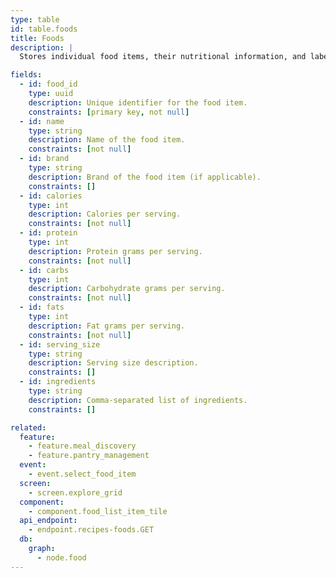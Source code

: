 ```yaml
---
type: table
id: table.foods
title: Foods
description: |
  Stores individual food items, their nutritional information, and labels.

fields:
  - id: food_id
    type: uuid
    description: Unique identifier for the food item.
    constraints: [primary key, not null]
  - id: name
    type: string
    description: Name of the food item.
    constraints: [not null]
  - id: brand
    type: string
    description: Brand of the food item (if applicable).
    constraints: []
  - id: calories
    type: int
    description: Calories per serving.
    constraints: [not null]
  - id: protein
    type: int
    description: Protein grams per serving.
    constraints: [not null]
  - id: carbs
    type: int
    description: Carbohydrate grams per serving.
    constraints: [not null]
  - id: fats
    type: int
    description: Fat grams per serving.
    constraints: [not null]
  - id: serving_size
    type: string
    description: Serving size description.
    constraints: []
  - id: ingredients
    type: string
    description: Comma-separated list of ingredients.
    constraints: []

related:
  feature:
    - feature.meal_discovery
    - feature.pantry_management
  event:
    - event.select_food_item
  screen:
    - screen.explore_grid
  component:
    - component.food_list_item_tile
  api_endpoint:
    - endpoint.recipes-foods.GET
  db:
    graph:
      - node.food
---
```

